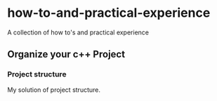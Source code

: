 # how-to-and-practical-experience
A collection of how to's and practical experience

## Organize your c++ Project

### Project structure

My solution of project structure.
